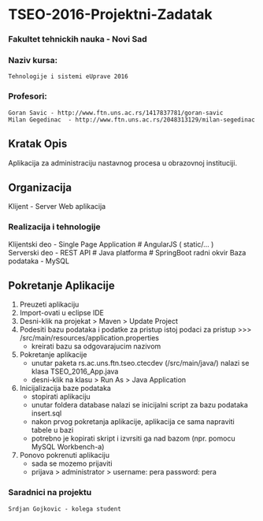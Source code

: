 # TSEO-2016-Projektni-Zadatak

### Fakultet tehnickih nauka - Novi Sad
### Naziv kursa:
	Tehnologije i sistemi eUprave 2016
### Profesori:
	Goran Savic - http://www.ftn.uns.ac.rs/1417837781/goran-savic
	Milan Gegedinac  - http://www.ftn.uns.ac.rs/2048313129/milan-segedinac
	
## Kratak Opis 

Aplikacija za administraciju nastavnog procesa u obrazovnoj instituciji. 

## Organizacija

Klijent - Server Web aplikacija

### Realizacija i tehnologije

Klijentski deo - Single Page Application # AngularJS ( static/... )  
Serverski deo - REST API # Java platforma # SpringBoot radni okvir
Baza podataka - MySQL
	
## Pokretanje Aplikacije

1. Preuzeti aplikaciju
2. Import-ovati u eclipse IDE
3. Desni-klik na projekat > Maven > Update Project
4. Podesiti bazu podataka i podatke za pristup istoj
	podaci za pristup >>> /src/main/resources/application.properties
	- kreirati bazu sa odgovarajucim nazivom
5. Pokretanje aplikacije
	- unutar paketa rs.ac.uns.ftn.tseo.ctecdev (/src/main/java/) 
	  nalazi se klasa TSEO_2016_App.java
	- desni-klik na klasu > Run As > Java Application
6. Inicijalizacija baze podataka
	- stopirati aplikaciju
	- unutar foldera database nalazi se inicijalni script za bazu podataka insert.sql
	- nakon prvog pokretanja aplikacije, aplikacija ce sama napraviti tabele u bazi
	- potrebno je kopirati skript i izvrsiti ga nad bazom (npr. pomocu MySQL Workbench-a) 
7. Ponovo pokrenuti aplikaciju
	- sada se mozemo prijaviti
	- prijava > administrator > username: pera password: pera 
	
### Saradnici na projektu
	Srdjan Gojkovic - kolega student
